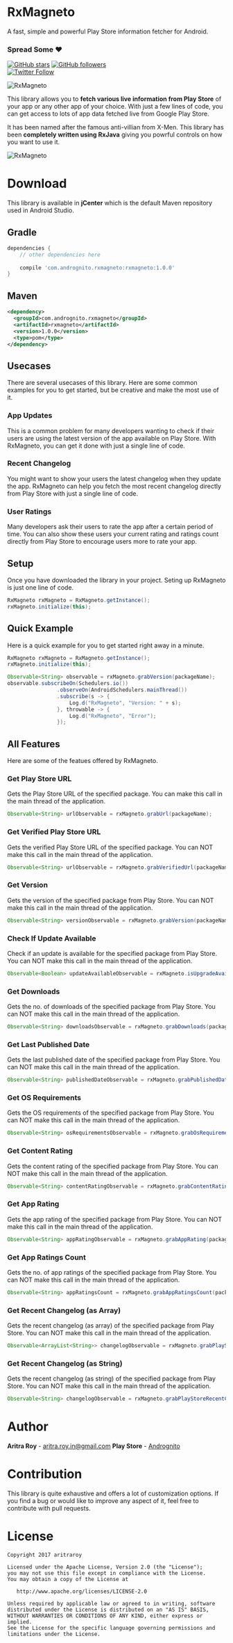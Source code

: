 # RxMagneto

A fast, simple and powerful Play Store information fetcher for Android.

### Spread Some :heart:
[![GitHub stars](https://img.shields.io/github/stars/aritraroy/RxMagneto.svg?style=social&label=Star)](https://github.com/aritraroy) [![GitHub followers](https://img.shields.io/github/followers/aritraroy.svg?style=social&label=Follow)](https://github.com/aritraroy)  
[![Twitter Follow](https://img.shields.io/twitter/follow/aritraroy93.svg?style=social)](https://twitter.com/aritraroy93) 

![RxMagneto](https://github.com/aritraroy/RxMagneto/blob/master/raw/logo_250.png)

This library allows you to **fetch various live information from Play Store** of your app or any other app of your choice. With just a few lines of code, you can get access to lots of app data fetched live from Google Play Store.

It has been named after the famous anti-villian from X-Men. This library has been **completely written using RxJava** giving you powrful controls on how you want to use it.

![RxMagneto](https://github.com/aritraroy/RxMagneto/blob/master/raw/github_promo.png)

# Download

This library is available in **jCenter** which is the default Maven repository used in Android Studio.

## Gradle 
```gradle
dependencies {
    // other dependencies here
    
    compile 'com.andrognito.rxmagneto:rxmagneto:1.0.0'
}
```

## Maven

```xml
<dependency>
  <groupId>com.andrognito.rxmagneto</groupId>
  <artifactId>rxmagneto</artifactId>
  <version>1.0.0</version>
  <type>pom</type>
</dependency>
```

## Usecases

There are several usecases of this library. Here are some common examples for you to get started, but be creative and make the most use of it.

### App Updates

This is a common problem for many developers wanting to check if their users are using the latest version of the app available on Play Store. With RxMagneto, you can get it done with just a single line of code.

### Recent Changelog

You might want to show your users the latest changelog when they update the app. RxMagneto can help you fetch the most recent changelog directly from Play Store with just a single line of code.

### User Ratings

Many developers ask their users to rate the app after a certain period of time. You can also show these users your current rating and ratings count directly from Play Store to encourage users more to rate your app.

## Setup

Once you have downloaded the library in your project. Seting up RxMagneto is just one line of code.

```java
RxMagneto rxMagneto = RxMagneto.getInstance();
rxMagneto.initialize(this);
```

## Quick Example

Here is a quick example for you to get started right away in a minute.

```java
RxMagneto rxMagneto = RxMagneto.getInstance();
rxMagneto.initialize(this);

Observable<String> observable = rxMagneto.grabVersion(packageName);
observable.subscribeOn(Schedulers.io())
                .observeOn(AndroidSchedulers.mainThread())
                .subscribe(s -> { 
                    Log.d("RxMagneto", "Version: " + s);
                }, throwable -> {
                    Log.d("RxMagneto", "Error");
                });
```

## All Features

Here are some of the featues offered by RxMagneto.


### Get Play Store URL

Gets the Play Store URL of the specified package. You can make this call in the main thread of the application.

```java
Observable<String> urlObservable = rxMagneto.grabUrl(packageName);
```

### Get Verified Play Store URL

Gets the verified Play Store URL of the specified package. You can NOT make this call in the main thread of the application.

```java
Observable<String> urlObservable = rxMagneto.grabVerifiedUrl(packageName);
```

### Get Version

Gets the version of the specified package from Play Store. You can NOT make this call in the main thread of the application.

```java
Observable<String> versionObservable = rxMagneto.grabVersion(packageName);
```

### Check If Update Available

Check if an update is available for the specified package from Play Store. You can NOT make this call in the main thread of the application.

```java
Observable<Boolean> updateAvailableObservable = rxMagneto.isUpgradeAvailable(packageName);
```

### Get Downloads

Gets the no. of downloads of the specified package from Play Store. You can NOT make this call in the main thread of the application.

```java
Observable<String> downloadsObservable = rxMagneto.grabDownloads(packageName);
```

### Get Last Published Date

Gets the last published date of the specified package from Play Store. You can NOT make this call in the main thread of the application.

```java
Observable<String> publishedDateObservable = rxMagneto.grabPublishedDate(packageName);
```

### Get OS Requirements

Gets the OS requirements of the specified package from Play Store. You can NOT make this call in the main thread of the application.

```java
Observable<String> osRequirementsObservable = rxMagneto.grabOsRequirements(packageName);
```

### Get Content Rating

Gets the content rating of the specified package from Play Store. You can NOT make this call in the main thread of the application.

```java
Observable<String> contentRatingObservable = rxMagneto.grabContentRating(packageName);
```

### Get App Rating

Gets the app rating of the specified package from Play Store. You can NOT make this call in the main thread of the application.

```java
Observable<String> appRatingObservable = rxMagneto.grabAppRating(packageName);
```

### Get App Ratings Count

Gets the no. of app ratings of the specified package from Play Store. You can NOT make this call in the main thread of the application.

```java
Observable<String> appRatingsCount = rxMagneto.grabAppRatingsCount(packageName);
```

### Get Recent Changelog (as Array)

Gets the recent changelog (as array) of the specified package from Play Store. You can NOT make this call in the main thread of the application.

```java
Observable<ArrayList<String>> changelogObservable = rxMagneto.grabPlayStoreRecentChangelogArray(packageName);
```

### Get Recent Changelog (as String)

Gets the recent changelog (as string) of the specified package from Play Store. You can NOT make this call in the main thread of the application.

```java
Observable<String> changelogObservable = rxMagneto.grabPlayStoreRecentChangelog(packageName);
```

# Author

**Aritra Roy** - aritra.roy.in@gmail.com
**Play Store** - <a href="https://play.google.com/store/apps/details?id=com.codexapps.andrognito">Andrognito</a>

# Contribution

This library is quite exhaustive and offers a lot of customization options. If you find a bug or would like to improve any aspect of it, feel free to contribute with pull requests.

# License

```
Copyright 2017 aritraroy

Licensed under the Apache License, Version 2.0 (the "License");
you may not use this file except in compliance with the License.
You may obtain a copy of the License at

   http://www.apache.org/licenses/LICENSE-2.0

Unless required by applicable law or agreed to in writing, software
distributed under the License is distributed on an "AS IS" BASIS,
WITHOUT WARRANTIES OR CONDITIONS OF ANY KIND, either express or implied.
See the License for the specific language governing permissions and
limitations under the License.
```

